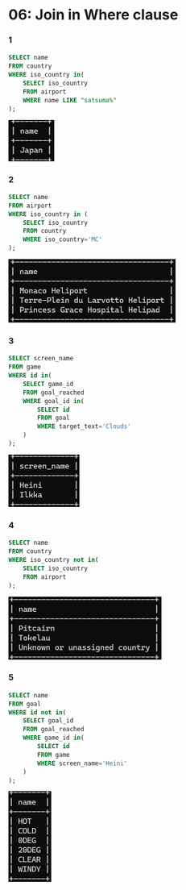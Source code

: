 # 06: Join in Where clause

### 1
```sql
SELECT name
FROM country
WHERE iso_country in(
    SELECT iso_country
    FROM airport
    WHERE name LIKE "satsuma%"
);
```

![alt text](../img/06/1.png)

### 2
```sql
SELECT name
FROM airport
WHERE iso_country in (
    SELECT iso_country
    FROM country
    WHERE iso_country='MC'
);
```

![alt text](../img/06/2.png)

### 3
```sql
SELECT screen_name
FROM game
WHERE id in(
    SELECT game_id
    FROM goal_reached
    WHERE goal_id in(
        SELECT id
        FROM goal
        WHERE target_text='Clouds'
    )
);
```

![alt text](../img/06/3.png)

### 4
```sql
SELECT name
FROM country
WHERE iso_country not in(
    SELECT iso_country
    FROM airport
);
```

![alt text](../img/06/4.png)

### 5
```sql
SELECT name
FROM goal
WHERE id not in(
    SELECT goal_id
    FROM goal_reached
    WHERE game_id in(
        SELECT id
        FROM game
        WHERE screen_name='Heini'
    )
);
```

![alt text](../img/06/5.png)